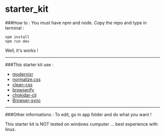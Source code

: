 # starter_kit

###How to :
You must have npm and node.
Copy the repo and type in terminal :

```npm install```  
```npm run dev```

Well, it's works !
***
###This starter kit use :
- [modernizr](http://modernizr.com/)
- [normalize.css](http://necolas.github.io/normalize.css/)
- [clean-css](https://www.npmjs.com/package/clean-css)
- [browserify](http://browserify.org/)
- [chokidar-cli](https://github.com/kimmobrunfeldt/chokidar-cli)
- [Browser-sync](http://www.browsersync.io/)

***
###Other informations : 
To edit, go in app folder and do what you want !

This starter kit is NOT tested on windows cumputer ... best experience with linux.

